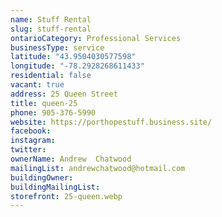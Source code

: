 ```yaml
---
name: Stuff Rental
slug: stuff-rental
ontarioCategory: Professional Services
businessType: service
latitude: "43.9504030577598"
longitude: "-78.2928268611433"
residential: false
vacant: true
address: 25 Queen Street
title: queen-25
phone: 905-376-5990
website: https://porthopestuff.business.site/
facebook:
instagram:
twitter:
ownerName: Andrew  Chatwood
mailingList: andrewchatwood@hotmail.com
buildingOwner:
buildingMailingList:
storefront: 25-queen.webp
---
```

